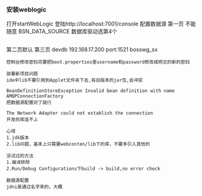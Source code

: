 ### 安装weblogic
打开startWebLogic
登陆http://localhost:7001/console
配置数据源 
第一页 不能随意 BSN_DATA_SOURCE
数据库驱动选第4个
```*Oracle's  Driver (Thin) for Instance connections; Versions:9.0.1,9.2.0,10,11
```
第二页默认
第三页 
devdb
192.168.17.200 port:1521
bosswg_sx

```
控制台修改密码完要把boot.properties里username和password修改成明文的新的密码
```

```
部署新项目问题
ide中lib不要引用到Applet文件夹下去,有旧版本的jar包,会冲突

BeanDefinitionStoreException Invalid bean definition with name AMQPConnectionFactory
把数据源配置对了就行

The Network Adapter could not establish the connection
开发的库连不上

```


```
心得
1.jdk版本
2.lib问题，基本上只需要webconten/lib下的库，不要多引入其他的

没试过的方法
1.编译排除
2.Run/Debug Configurations下build -> build,no error check
```

```
数据源配置
jdni是通过名字来的，大概